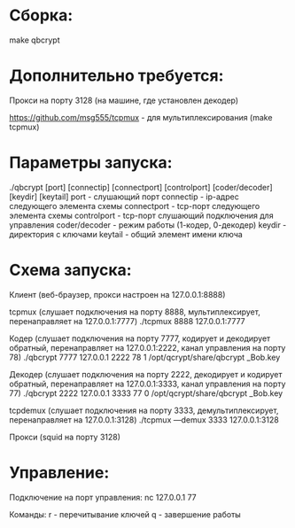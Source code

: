 Сборка:
=======
make qbcrypt

Дополнительно требуется:
=======

Прокси на порту 3128 (на машине, где установлен декодер)

https://github.com/msg555/tcpmux - для мультиплексирования (make tcpmux)


Параметры запуска:
=======
./qbcrypt [port] [connectip] [connectport] [controlport] [coder/decoder] [keydir] [keytail]
port - слушающий порт
connectip - ip-адрес следующего элемента схемы
connectport - tcp-порт следующего элемента схемы
controlport - tcp-порт слушающий подключения для управления
coder/decoder - режим работы (1-кодер, 0-декодер)
keydir - директория с ключами
keytail - общий элемент имени ключа



Схема запуска:
=======

Клиент (веб-браузер, прокси настроен на 127.0.0.1:8888)

tcpmux (слушает подключения на порту 8888, мультиплексирует, перенаправляет на 127.0.0.1:7777)
./tcpmux 8888 127.0.0.1:7777

Кодер (слушает подключения на порту 7777, кодирует и декодирует обратный, перенаправляет на 127.0.0.1:2222, канал управления на порту 78)
./qbcrypt 7777 127.0.0.1 2222 78 1 /opt/qcrypt/share/qbcrypt _Bob.key

Декодер (слушает подключения на порту 2222, декодирует и кодирует обратный, перенаправляет на 127.0.0.1:3333, канал управления на порту 77)
./qbcrypt 2222 127.0.0.1 3333 77 0 /opt/qcrypt/share/qbcrypt _Bob.key

tcpdemux (слушает подключения на порту 3333, демультиплексирует, перенаправляет на 127.0.0.1:3128)
./tcpmux —demux 3333 127.0.0.1:3128

Прокси (squid на порту 3128)


Управление:
=======
Подключение на порт управления:
nc 127.0.0.1 77

Команды: 
r - перечитывание ключей
q - завершение работы

